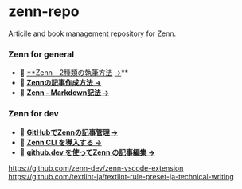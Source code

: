 # zenn-repo
Articile and book management repository for Zenn.

### **Zenn for general**
- 📘 [**Zenn - 2種類の執筆方法](https://zenn.dev/zenn/articles/editor-guide) [→](https://zenn.dev/zenn/articles/connect-to-github)**
- 📘 **[Zennの記事作成方法 →](https://zenn.dev/hw09/articles/how-to-edit-zenn)**
- 📘 [**Zenn - Markdown記法 →**](https://zenn.dev/zenn/articles/markdown-guide)

### **Zenn for dev**
- 📘 **[GitHubでZennの記事管理 →](https://zenn.dev/zenn/articles/connect-to-github)**
- 📘 **[Zenn CLI を導入する →](https://zenn.dev/zenn/articles/install-zenn-cli)**
- 📘 [**github.dev を使ってZenn の記事編集 →**](https://zenn.dev/zenn/articles/install-zenn-cli)

https://github.com/zenn-dev/zenn-vscode-extension
https://github.com/textlint-ja/textlint-rule-preset-ja-technical-writing
